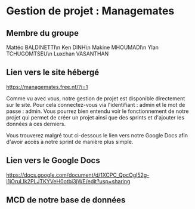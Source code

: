 # Gestion de projet : Managemates

## Membre du groupe
Mattéo BALDINETTI\n
Ken DINH\n
Makine MHOUMADI\n
Ylan TCHUGOMTSEU\n
Luxchan VASANTHAN

## Lien vers le site hébergé 
https://managemates.free.nf/?i=1

Comme vu avec vous, notre gestion de projet est disponible directement sur le site.
Pour cela connectez-vous via l'identifiant : admin et le mot de passe : admin.
Vous pourrez bien entendu voir le fonctionnement de notre projet qui permet de créer un projet ainsi que des sprints et d'ajouter les données à ces derniers.

Vous trouverez malgré tout ci-dessous le lien vers notre Google Docs afin d'avoir accès à notre sprint de manière plus simple.

## Lien vers le Google Docs

https://docs.google.com/document/d/1XCPC_QpcOgl52g-i1jOruLIk2PLJTKYVeH0otbi3jWE/edit?usp=sharing

## MCD de notre base de données
